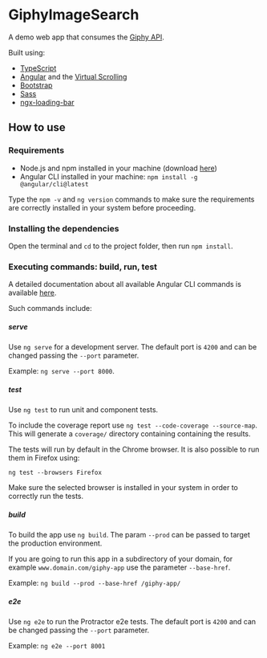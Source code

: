 # GiphyImageSearch

A demo web app that consumes the [Giphy API](https://developers.giphy.com/docs/#operation--gifs-search-get).

Built using:

- [TypeScript](https://www.typescriptlang.org/)
- [Angular](https://angular.io/) and the [Virtual Scrolling](https://material.angular.io/cdk/scrolling/overview#virtual-scrolling)
- [Bootstrap](https://getbootstrap.com/)
- [Sass](https://sass-lang.com/)
- [ngx-loading-bar](https://github.com/aitboudad/ngx-loading-bar)

## How to use

### Requirements

- Node.js and npm installed in your machine (download [here](https://nodejs.org/en/))
- Angular CLI installed in your machine: `npm install -g @angular/cli@latest`

Type the `npm -v` and `ng version` commands to make sure the requirements are correctly installed in your system before proceeding.

### Installing the dependencies

Open the terminal and `cd` to the project folder, then run `npm install`.

### Executing commands: build, run, test

A detailed documentation about all available Angular CLI commands is available [here](https://angular.io/cli).

Such commands include:

##### serve

Use `ng serve` for a development server. The default port is `4200` and can be changed passing the `--port` parameter.

Example: `ng serve --port 8000`.

##### test

Use `ng test` to run unit and component tests.

To include the coverage report use `ng test --code-coverage --source-map`. This will generate a `coverage/` directory containing containing the results.

The tests will run by default in the Chrome browser. It is also possible to run them in Firefox using:

`ng test --browsers Firefox`

Make sure the selected browser is installed in your system in order to correctly run the tests.

##### build

To build the app use `ng build`. The param `--prod` can be passed to target the production environment.

If you are going to run this app in a subdirectory of your domain, for example `www.domain.com/giphy-app` use the parameter `--base-href`.

Example: `ng build --prod --base-href /giphy-app/`

##### e2e

Use `ng e2e` to run the Protractor e2e tests. The default port is `4200` and can be changed passing the `--port` parameter.

Example: `ng e2e --port 8001`
